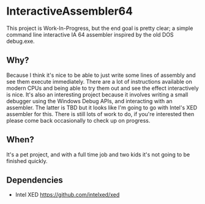 # InteractiveAssembler64

This project is Work-In-Progress, but the end goal is pretty clear; a simple command line interactive IA 64 assembler inspired by the old DOS debug.exe.

## Why?
Because I think it's nice to be able to just write some lines of assembly and see them execute immediately. There are a lot of  instructions available on modern CPUs and being able to try them out and see the effect interactively is nice. 
It's also an interesting project because it involves writing a small debugger using the Windows Debug APIs, and interacting with an assembler. The latter is TBD but it looks like I'm going to go with Intel's XED assembler for this. There is still lots of work to do, if you're interested then please come back occasionally to check up on progress.

## When?
It's a pet project, and with a full time job and two kids it's not going to be finished quickly.

## Dependencies
* Intel XED https://github.com/intelxed/xed 

